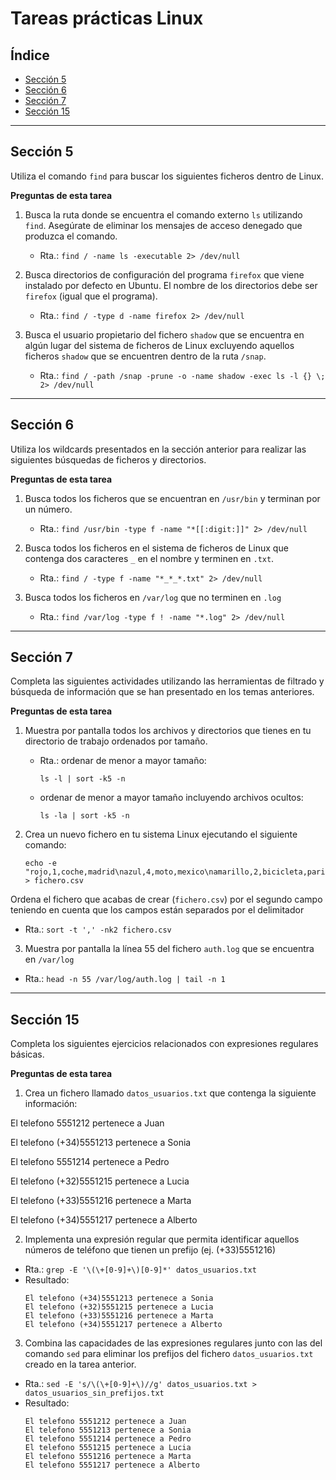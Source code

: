 # Tareas prácticas Linux

## Índice

- [Sección 5](#sección-5)
- [Sección 6](#sección-6)
- [Sección 7](#sección-7)
- [Sección 15](#sección-15)

---

## Sección 5

Utiliza el comando `find` para buscar los siguientes ficheros dentro de Linux.

**Preguntas de esta tarea**

1. Busca la ruta donde se encuentra el comando externo `ls` utilizando `find`. Asegúrate de eliminar los mensajes de acceso denegado que produzca el comando.
   * Rta.: `find / -name ls -executable 2> /dev/null`

2. Busca directorios de configuración del programa `firefox` que viene instalado por defecto en Ubuntu. El nombre de los directorios debe ser `firefox` (igual que el programa).
   * Rta.: `find / -type d -name firefox 2> /dev/null`

3. Busca el usuario propietario del fichero `shadow` que se encuentra en algún lugar del sistema de ficheros de Linux excluyendo aquellos ficheros `shadow` que se encuentren dentro de la ruta `/snap`.
   * Rta.: `find / -path /snap -prune -o -name shadow -exec ls -l {} \; 2> /dev/null`

---

## Sección 6

Utiliza los wildcards presentados en la sección anterior para realizar las siguientes búsquedas de ficheros y directorios.

**Preguntas de esta tarea**

1. Busca todos los ficheros que se encuentran en `/usr/bin` y terminan por un número.
   * Rta.: `find /usr/bin -type f -name "*[[:digit:]]" 2> /dev/null`

2. Busca todos los ficheros en el sistema de ficheros de Linux que contenga dos caracteres `_` en el nombre y terminen en `.txt`.
   * Rta.: `find / -type f -name "*_*_*.txt" 2> /dev/null`

3. Busca todos los ficheros en `/var/log` que no terminen en `.log`
   * Rta.: `find /var/log -type f ! -name "*.log" 2> /dev/null`

---

## Sección 7

Completa las siguientes actividades utilizando las herramientas de filtrado y búsqueda de información que se han presentado en los temas anteriores.

**Preguntas de esta tarea**

1. Muestra por pantalla todos los archivos y directorios que tienes en tu directorio de trabajo ordenados por tamaño.
   * Rta.: ordenar de menor a mayor tamaño:
     ```
     ls -l | sort -k5 -n
     ```
   * ordenar de menor a mayor tamaño incluyendo archivos ocultos:
     ```
     ls -la | sort -k5 -n
     ```

2. Crea un nuevo fichero en tu sistema Linux ejecutando el siguiente comando:

    ```
    echo -e "rojo,1,coche,madrid\nazul,4,moto,mexico\namarillo,2,bicicleta,paris\nverde,6,avion,roma" > fichero.csv
    ```
Ordena el fichero que acabas de crear (`fichero.csv`) por el segundo campo teniendo en cuenta que los campos están separados por el delimitador
* Rta.: `sort -t ',' -nk2 fichero.csv`

3. Muestra por pantalla la línea 55 del fichero `auth.log` que se encuentra en `/var/log`
* Rta.: `head -n 55 /var/log/auth.log | tail -n 1`

---

## Sección 15

Completa los siguientes ejercicios relacionados con expresiones regulares básicas.

**Preguntas de esta tarea**

1. Crea un fichero llamado `datos_usuarios.txt` que contenga la siguiente información:

El telefono 5551212 pertenece a Juan

El telefono (+34)5551213 pertenece a Sonia

El telefono 5551214 pertenece a Pedro

El telefono (+32)5551215 pertenece a Lucia

El telefono (+33)5551216 pertenece a Marta

El telefono (+34)5551217 pertenece a Alberto


2. Implementa una expresión regular que permita identificar aquellos números de teléfono que tienen un prefijo (ej. (+33)5551216)
* Rta.: `grep -E '\(\+[0-9]+\)[0-9]*' datos_usuarios.txt`
* Resultado:
  ```
  El telefono (+34)5551213 pertenece a Sonia
  El telefono (+32)5551215 pertenece a Lucia
  El telefono (+33)5551216 pertenece a Marta
  El telefono (+34)5551217 pertenece a Alberto
  ```

3. Combina las capacidades de las expresiones regulares junto con las del comando `sed` para eliminar los prefijos del fichero `datos_usuarios.txt` creado en la tarea anterior.
* Rta.: `sed -E 's/\(\+[0-9]+\)//g' datos_usuarios.txt > datos_usuarios_sin_prefijos.txt`
* Resultado:
  ```
  El telefono 5551212 pertenece a Juan
  El telefono 5551213 pertenece a Sonia
  El telefono 5551214 pertenece a Pedro
  El telefono 5551215 pertenece a Lucia
  El telefono 5551216 pertenece a Marta
  El telefono 5551217 pertenece a Alberto
  ```
